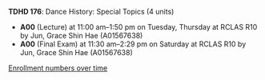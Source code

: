 **TDHD 176**: Dance History: Special Topics (4 units)

- **A00** (Lecture) at 11:00 am–1:50 pm on Tuesday, Thursday at RCLAS R10 by Jun, Grace Shin Hae (A01567638)
- **A00** (Final Exam) at 11:30 am–2:29 pm on Saturday at RCLAS R10 by Jun, Grace Shin Hae (A01567638)

[Enrollment numbers over time](./TDHD176.tsv)
